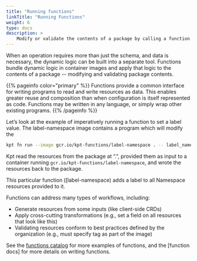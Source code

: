 ```yaml
---
title: "Running functions"
linkTitle: "Running Functions"
weight: 6
type: docs
description: >
    Modify or validate the contents of a package by calling a function.
---
```


When an operation requires more than just the schema, and data is necessary,
the dynamic logic can be built into a separate tool.
Functions bundle dynamic logic in container images and apply that logic to the
contents of a package -- modifying and validating package contents.


{{% pageinfo color="primary" %}}
Functions provide a common interface for writing programs to read and write
resources as data. This enables greater reuse and composition than when
configuration is itself represented as code. Functions may be written in any
language, or simply wrap other existing programs.
{{% /pageinfo %}}


Let’s look at the example of imperatively running a function to set a label
value.  The label-namespace image contains a program which will modify the 

```sh
kpt fn run --image gcr.io/kpt-functions/label-namespace . -- label_name=color label_value=orange
```

Kpt read the resources from the package at “.”, provided them as input to
a container running `gcr.io/kpt-functions/label-namespace`, and wrote the
resources back to the package.

This particular function ([label-namespace) adds a label to all
Namespace resources provided to it.

Functions can address many types of workflows, including:

- Generate resources from some inputs (like client-side CRDs)
- Apply cross-cutting transformations (e.g., set a field on all resources that
  look like this)
- Validating resources conform to best practices defined by the organization
  (e.g., must specify tag as part of the image)

See the [functions catalog] for more examples of functions, and the
[function docs] for more details on writing functions.

[label-namespace]: https://github.com/GoogleContainerTools/kpt-functions-sdk/blob/master/ts/hello-world/src/label_namespace.ts
[functions catalog]: https://googlecontainertools.github.io/kpt-functions-catalog/
[functions docs]: https://googlecontainertools.github.io/kpt-functions-sdk/
